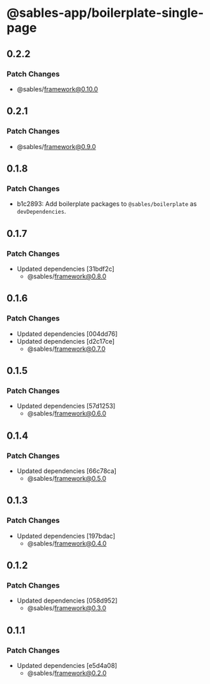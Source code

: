 # @sables-app/boilerplate-single-page

## 0.2.2

### Patch Changes

- @sables/framework@0.10.0

## 0.2.1

### Patch Changes

- @sables/framework@0.9.0

## 0.1.8

### Patch Changes

- b1c2893: Add boilerplate packages to `@sables/boilerplate` as `devDependencies`.

## 0.1.7

### Patch Changes

- Updated dependencies [31bdf2c]
  - @sables/framework@0.8.0

## 0.1.6

### Patch Changes

- Updated dependencies [004dd76]
- Updated dependencies [d2c17ce]
  - @sables/framework@0.7.0

## 0.1.5

### Patch Changes

- Updated dependencies [57d1253]
  - @sables/framework@0.6.0

## 0.1.4

### Patch Changes

- Updated dependencies [66c78ca]
  - @sables/framework@0.5.0

## 0.1.3

### Patch Changes

- Updated dependencies [197bdac]
  - @sables/framework@0.4.0

## 0.1.2

### Patch Changes

- Updated dependencies [058d952]
  - @sables/framework@0.3.0

## 0.1.1

### Patch Changes

- Updated dependencies [e5d4a08]
  - @sables/framework@0.2.0
